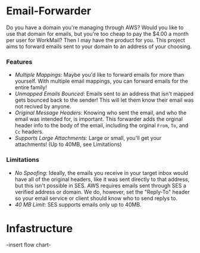 # Email-Forwarder
Do you have a domain you're managing through AWS? Would you like to use that domain for emails, but you're too cheap to pay the $4.00 a month per user for WorkMail? Then I may have the product for you.
This project aims to forward emails sent to your domain to an address of your choosing.

### Features
 * *Multiple Mappings:* Maybe you'd like to forward emails for more than yourself. With multiple email mappings, you can forward emails for the entire family!
 * *Unmapped Emails Bounced*: Emails sent to an address that isn't mapped gets bounced back to the sender! This will let them know their email was not recived by anyone.
 * *Original Message Headers:* Knowing who sent the email, and who the email was intended for, is important. This forwarder adds the orginal header info to the body of the email, including the orginal `From`, `To`, and `Cc` headers.
 * *Supports Large Attachments:* Large or small, you'll get your attachments! (Up to 40MB, see Limitations)

### Limitations
  * *No Spoofing*: Ideally, the emails you receive in your target inbox would have all of the original headers, like it was sent directly to that address, but this isn't possible in SES. AWS requires emails sent through SES a verified address or domain. We do, however, set the "Reply-To" header so your email service or client should know who to send replys to.
  * *40 MB Limit*: SES supports emails only up to 40MB.

# Infastructure
-insert flow chart-
